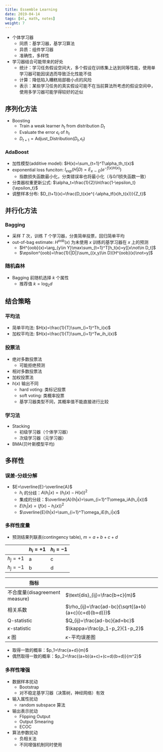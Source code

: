 ```yaml
---
title: Essemble Learning
date: 2019-04-14
tags: [ml, math, notes]
weight: 7
---
```


* 个体学习器
    * 同质：基学习器，基学习算法
    * 异质：组件学习器
    * 准确性，多样性
* 学习器结合可能带来的好处
    * 统计：学习任务假设空间大，多个假设在训练集上达到同等性能，使用单学习器可能因误选而导致泛化性能不佳
    * 计算：降低陷入糟糕局部极小点的风险
    * 表示：某些学习任务的真实假设可能不在当前算法所考虑的假设空间中，使用多学习器可能学得较好的近似

## 序列化方法

* Boosting
    * Train a weak learner $h_t$ from distribution $D_t$
    * Evaluate the error $\epsilon_t$ of $h_t$
    * $D_{t+1}=\text{Adjust\_Distribution}(D_t,\epsilon_t)$

### **AdaBoost**

* 加性模型(additive model): $H(x)=\sum_{t=1}^T\alpha_th_t(x)$
* exponential loss funciton: $l_{exp}(H|D)=E_{x\sim D}(e^{-f(x)H(x)})$
    * 指数损失函数最小化，分类错误率也将最小化（与0/1损失函数一致）
* 分类器权重更新公式: $\alpha_t=\frac{1}{2}\ln\frac{1-\epsilon_t}{\epsilon_t}$
* 调整样本分布: $D_{t+1}(x)=\frac{D_t(x)e^{-\alpha_tf(x)h_t(x)}}{Z_t}$

## 并行化方法

### Bagging

* 采样 $T$ 次，训练 $T$ 个学习器，分类简单投票，回归简单平均
* out-of-bag estimate: $H^{oob}(x)$ 为未使用 $x$ 训练的基学习器在 $x$ 上的预测
    * $H^{oob}(x)=\arg_{y\in Y}\max\sum_{t=1}^T[h_t(x)=y][x\not\in D_t]$
    * $\epsilon^{oob}=\frac{1}{|D|}\sum_{(x,y)\in D}[H^{oob}(x)\not=y]$

### 随机森林

* Bagging 前随机选择 $k$ 个属性
    * 推荐值 $k=\log_2d$

## 结合策略

### 平均法

* 简单平均法: $H(x)=\frac{1}{T}\sum_{i=1}^Th_i(x)$
* 加权平均法: $H(x)=\frac{1}{T}\sum_{i=1}^Tw_ih_i(x)$

### 投票法

* 绝对多数投票法
    * 可能拒绝预测
* 相对多数投票法
* 加权投票法
* $h(x)$ 输出不同
    * hard voting: 类标记投票
    * soft voting: 类概率投票
    * 基学习器类型不同，其概率值不能直接进行比较

### 学习法

* Stacking
    * 初级学习器（个体学习器）
    * 次级学习器（元学习器）
* BMA(贝叶斯模型平均)

## 多样性

### 误差-分歧分解

* $E=\overline{E}-\overline{A}$
    * $h_i$ 的分歧：$A(h_i|x)=(h_i(x)-H(x))^2$
    * 集成的分歧：$\overline{A}(h|x)=\sum_{i=1}^T\omega_iA(h_i|x))$
    * $E(h_i|x)=(f(x)-h_i(x))^2$
    * $\overline{E}(h|x)=\sum_{i=1}^T\omega_iE(h_i|x)$

### 多样性度量

* 预测结果列联表(contingency table), $m=a+b+c+d$

|          | $h_i=+1$ | $h_i=-1$ |
| -------- | -------- | -------- |
| $h_j=+1$ | a        | c        |
| $h_j=-1$ | b        | d        |

| 指标                           |                                                       |
| ------------------------------ | ----------------------------------------------------- |
| 不合度量(disagreement measure) | $\text{dis}_{ij}=\frac{b+c}{m}$                       |
| 相关系数                       | $\rho_{ij}=\frac{ad-bc}{\sqrt{(a+b)(a+c)(c+d)(b+d)}}$ |
| Q-statistic                    | $Q_{ij}=\frac{ad-bc}{ad+bc}$                          |
| $\kappa$-statistic             | $\kappa=\frac{p_1-p_2}{1-p_2}$                        |
| $\kappa$ 图                    | $\kappa$-平均误差图                                   |

* 取得一致的概率：$p_1=\frac{a+d}{m}$
* 偶然取得一致的概率：$p_2=\frac{(a+b)(a+c)+(c+d)(b+d)}{m^2}$

### 多样性增强

* 数据样本扰动
    * Bootstrap
    * 对不稳定基学习器（决策树，神经网络）有效
* 输入属性扰动
    * random subspace 算法
* 输出表示扰动
    * Flipping Output
    * Output Smearing
    * ECOC
* 算法参数扰动
    * 负相关法
    * 不同增强机制同时使用
